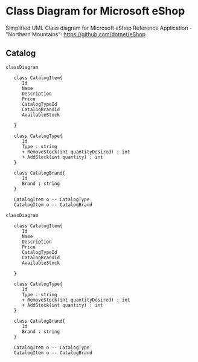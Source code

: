 # Class Diagram for Microsoft eShop

Simplified UML Class diagram for Microsoft eShop Reference Application - "Northern Mountains":
https://github.com/dotnet/eShop

## Catalog 
```mermaid
classDiagram

   class CatalogItem{
      Id
      Name
      Description
      Price
      CatalogTypeId
      CatalogBrandId
      AvailableStock

   }

   class CatalogType{
      Id
      Type : string
      + RemoveStock(int quantityDesired) : int
      + AddStock(int quantity) : int 
   }

   class CatalogBrand{
      Id
      Brand : string
   }

   CatalogItem o -- CatalogType
   CatalogItem o -- CatalogBrand

```

```mermaid
classDiagram

   class CatalogItem{
      Id
      Name
      Description
      Price
      CatalogTypeId
      CatalogBrandId
      AvailableStock

   }

   class CatalogType{
      Id
      Type : string
      + RemoveStock(int quantityDesired) : int
      + AddStock(int quantity) : int 
   }

   class CatalogBrand{
      Id
      Brand : string
   }

   CatalogItem o -- CatalogType
   CatalogItem o -- CatalogBrand

```